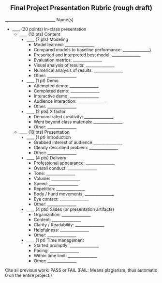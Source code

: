 <center><h2> Final Project Presentation Rubric (rough draft)</h2></center>

\_\_\_\_\_\_\_\_\_\_\_\_\_\_\_\_\_\_\_\_\_\_\_\_\_\_ Name(s)

- \_\_\_\_ (20 points) In-class presentation 
    - \_\_\_\_ (10 pts) Content
        - \_\_\_\_ (7 pts) Modeling 
            + Model learned: \_\_\_\_\_\_\_\_\_\_\_\_\_\_\_
            - Compared models to baseline performance: \_\_\_\_\_\_\_\_\_\_\_\_\_\_\
            - Presented and interpreted best model: \_\_\_\_\_\_\_\_\_\_\_\_\_\_\_ 
            - Evaluation metrics: \_\_\_\_\_\_\_\_\_\_\_\_\_\_\_
            - Visual analysis of results: \_\_\_\_\_\_\_\_\_\_\_\_\_\_\_
            - Numerical analysis of results: \_\_\_\_\_\_\_\_\_\_\_\_\_\_\_
            - Other: \_\_\_\_\_\_\_\_\_\_\_\_\_\_\_
        - \_\_\_\_ (1 pt) Demo 
            + Attempted demo: \_\_\_\_\_\_\_\_\_\_\_\_\_\_\_ 
            + Completed demo: \_\_\_\_\_\_\_\_\_\_\_\_\_\_\_ 
            + Interactive demo: \_\_\_\_\_\_\_\_\_\_\_\_\_\_\_ 
            - Audience interaction: \_\_\_\_\_\_\_\_\_\_\_\_\_\_\_ 
            - Other: \_\_\_\_\_\_\_\_\_\_\_\_\_\_\_
        - \_\_\_\_ (2 pts) X factor 
            - Demonstrated creativity: \_\_\_\_\_\_\_\_\_\_\_\_\_\_\_ 
            - Went beyond class materials: \_\_\_\_\_\_\_\_\_\_\_\_\_\_\_ 
            - Other: \_\_\_\_\_\_\_\_\_\_\_\_\_\_\_
    - \_\_\_\_ (10 pts) Presentation
        - \_\_\_\_ (1 pt) Introduction 
            * Grabbed interest of audience \_\_\_\_\_\_\_\_\_\_\_\_\_\_\_
            * Clearly described problem: \_\_\_\_\_\_\_\_\_\_\_\_\_\_\_
            + Other: \_\_\_\_\_\_\_\_\_\_\_\_\_\_\_ 
        - \_\_\_\_ (4 pts) Delivery  
            - Professional appearance: \_\_\_\_\_\_\_\_\_\_\_\_\_\_\_
            - Overall conduct: \_\_\_\_\_\_\_\_\_\_\_\_\_\_\_
            - Tone: \_\_\_\_\_\_\_\_\_\_\_\_\_\_\_
            - Volume: \_\_\_\_\_\_\_\_\_\_\_\_\_\_\_
            - Speed: \_\_\_\_\_\_\_\_\_\_\_\_\_\_\_
            - Repetition: \_\_\_\_\_\_\_\_\_\_\_\_\_\_\_
            - Body / hand movements: \_\_\_\_\_\_\_\_\_\_\_\_\_\_\_
            - Eye contact: \_\_\_\_\_\_\_\_\_\_\_\_\_\_\_
            - Other: \_\_\_\_\_\_\_\_\_\_\_\_\_\_\_
        - \_\_\_\_ (4 pts) Slides (or presentation artifacts)
            + Organization: \_\_\_\_\_\_\_\_\_\_\_\_\_\_\_
            + Content: \_\_\_\_\_\_\_\_\_\_\_\_\_\_\_
            + Clarity / Readability: \_\_\_\_\_\_\_\_\_\_\_\_\_\_\_
            + Helpfulness: \_\_\_\_\_\_\_\_\_\_\_\_\_\_\_
            + Other: \_\_\_\_\_\_\_\_\_\_\_\_\_\_\_
        - \_\_\_\_ (1 pt) Time management 
            - Started promptly: \_\_\_\_\_\_\_\_\_\_\_\_\_\_\_
            - Pacing: \_\_\_\_\_\_\_\_\_\_\_\_\_\_\_
            - Within time limit: \_\_\_\_\_\_\_\_\_\_\_\_\_\_\_
            - Other: \_\_\_\_\_\_\_\_\_\_\_\_\_\_\_

Cite all previous work: PASS or FAIL (FAIL: Means plagiarism, thus automatic 0 on the entire project.)
